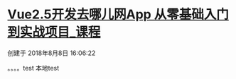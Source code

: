 # [Vue2.5开发去哪儿网App 从零基础入门到实战项目_课程](https://coding.imooc.com/learn/list/203.html)

 创建于 2018年8月8日 16:06:22

。。。。test
本地test